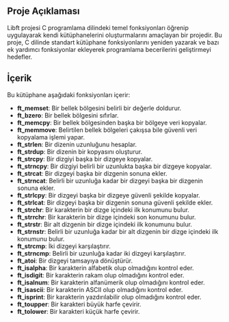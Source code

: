 ## Proje Açıklaması
Libft projesi C programlama dilindeki temel fonksiyonları öğrenip uygulayarak kendi kütüphanelerini oluşturmalarını amaçlayan bir projedir. Bu proje, C dilinde standart kütüphane fonksiyonlarını yeniden yazarak ve bazı ek yardımcı fonksiyonlar ekleyerek programlama becerilerini geliştirmeyi hedefler.

## İçerik
Bu kütüphane aşağıdaki fonksiyonları içerir:
- **ft_memset**: Bir bellek bölgesini belirli bir değerle doldurur.
- **ft_bzero**: Bir bellek bölgesini sıfırlar.
- **ft_memcpy**: Bir bellek bölgesinden başka bir bölgeye veri kopyalar.
- **ft_memmove**: Belirtilen bellek bölgeleri çakışsa bile güvenli veri kopyalama işlemi yapar.
- **ft_strlen**: Bir dizenin uzunluğunu hesaplar.
- **ft_strdup**: Bir dizenin bir kopyasını oluşturur.
- **ft_strcpy**: Bir dizgiyi başka bir dizgeye kopyalar.
- **ft_strncpy**: Bir dizgiyi belirli bir uzunlukta başka bir dizgeye kopyalar.
- **ft_strcat**: Bir dizgeyi başka bir dizgenin sonuna ekler.
- **ft_strncat**: Belirli bir uzunluğa kadar bir dizgeyi başka bir dizgenin sonuna ekler.
- **ft_strlcpy**: Bir dizgeyi başka bir dizgeye güvenli şekilde kopyalar.
- **ft_strlcat**: Bir dizgeyi başka bir dizgenin sonuna güvenli şekilde ekler.
- **ft_strchr**: Bir karakterin bir dizge içindeki ilk konumunu bulur.
- **ft_strrchr**: Bir karakterin bir dizge içindeki son konumunu bulur.
- **ft_strstr**: Bir alt dizgenin bir dizge içindeki ilk konumunu bulur.
- **ft_strnstr**: Belirli bir uzunluğa kadar bir alt dizgenin bir dizge içindeki ilk konumunu bulur.
- **ft_strcmp**: İki dizgeyi karşılaştırır.
- **ft_strncmp**: Belirli bir uzunluğa kadar iki dizgeyi karşılaştırır.
- **ft_atoi**: Bir dizgeyi tamsayıya dönüştürür.
- **ft_isalpha**: Bir karakterin alfabetik olup olmadığını kontrol eder.
- **ft_isdigit**: Bir karakterin rakam olup olmadığını kontrol eder.
- **ft_isalnum**: Bir karakterin alfanümerik olup olmadığını kontrol eder.
- **ft_isascii**: Bir karakterin ASCII olup olmadığını kontrol eder.
- **ft_isprint**: Bir karakterin yazdırılabilir olup olmadığını kontrol eder.
- **ft_toupper**: Bir karakteri büyük harfe çevirir.
- **ft_tolower**: Bir karakteri küçük harfe çevirir.
